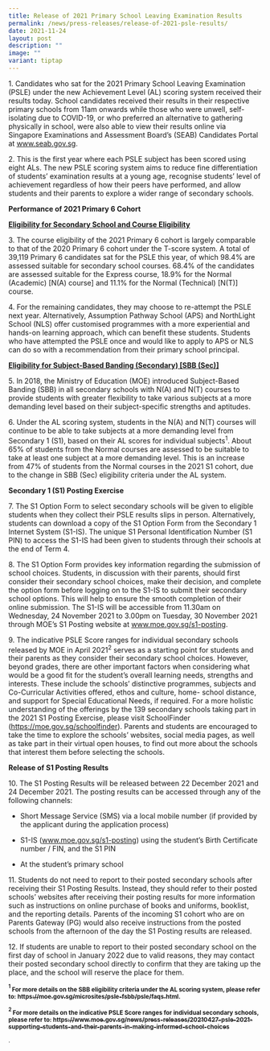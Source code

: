 ```yaml
---
title: Release of 2021 Primary School Leaving Examination Results
permalink: /news/press-releases/release-of-2021-psle-results/
date: 2021-11-24
layout: post
description: ""
image: ""
variant: tiptap
---
```

<p>1. Candidates who sat for the 2021 Primary School Leaving Examination
(PSLE) under the new Achievement Level (AL) scoring system received their
results today. School candidates received their results in their respective
primary schools from 11am onwards while those who were unwell, self-isolating
due to COVID-19, or who preferred an alternative to gathering physically
in school, were also able to view their results online via Singapore Examinations
and Assessment Board’s (SEAB) Candidates Portal at <a href="https://www.seab.gov.sg/" rel="noopener noreferrer nofollow" target="_blank"><u>www.seab.gov.sg</u></a>.</p>
<p>2. This is the first year where each PSLE subject has been scored using
eight ALs. The new PSLE scoring system aims to reduce fine differentiation
of students’ examination results at a young age, recognise students’ level
of achievement regardless of how their peers have performed, and allow
students and their parents to explore a wider range of secondary schools.</p>
<p><strong>Performance of 2021 Primary 6 Cohort</strong>
</p>
<p><strong><u>Eligibility for Secondary School and Course Eligibility</u></strong>
</p>
<p>3. The course eligibility of the 2021 Primary 6 cohort is largely comparable
to that of the 2020 Primary 6 cohort under the T-score system. A total
of 39,119 Primary 6 candidates sat for the PSLE this year, of which 98.4%
are assessed suitable for secondary school courses. 68.4% of the candidates
are assessed suitable for the Express course, 18.9% for the Normal (Academic)
[N(A) course] and 11.1% for the Normal (Technical) [N(T)] course.</p>
<p>4. For the remaining candidates, they may choose to re-attempt the PSLE
next year. Alternatively, Assumption Pathway School (APS) and NorthLight
School (NLS) offer customised programmes with a more experiential and hands-on
learning approach, which can benefit these students. Students who have
attempted the PSLE once and would like to apply to APS or NLS can do so
with a recommendation from their primary school principal.</p>
<p><strong><u>Eligibility for Subject-Based Banding (Secondary) [SBB (Sec)]</u></strong>
</p>
<p>5. In 2018, the Ministry of Education (MOE) introduced Subject-Based Banding
(SBB) in all secondary schools with N(A) and N(T) courses to provide students
with greater flexibility to take various subjects at a more demanding level
based on their subject-specific strengths and aptitudes.</p>
<p>6. Under the AL scoring system, students in the N(A) and N(T) courses
will continue to be able to take subjects at a more demanding level from
Secondary 1 (S1), based on their AL scores for individual subjects<sup>1</sup>.
About 65% of students from the Normal courses are assessed to be suitable
to take at least one subject at a more demanding level. This is an increase
from 47% of students from the Normal courses in the 2021 S1 cohort, due
to the change in SBB (Sec) eligibility criteria under the AL system.</p>
<p><strong>Secondary 1 (S1) Posting Exercise</strong>
</p>
<p>7. The S1 Option Form to select secondary schools will be given to eligible
students when they collect their PSLE results slips in person. Alternatively,
students can download a copy of the S1 Option Form from the Secondary 1
Internet System (S1-IS). The unique S1 Personal Identification Number (S1
PIN) to access the S1-IS had been given to students through their schools
at the end of Term 4.</p>
<p>8. The S1 Option Form provides key information regarding the submission
of school choices. Students, in discussion with their parents, should first
consider their secondary school choices, make their decision, and complete
the option form before logging on to the S1-IS to submit their secondary
school options. This will help to ensure the smooth completion of their
online submission. The S1-IS will be accessible from 11.30am on Wednesday,
24 November 2021 to 3.00pm on Tuesday, 30 November 2021 through MOE’s S1
Posting website at <a href="https://www.moe.gov.sg/secondary/s1-posting" rel="noopener noreferrer nofollow" target="_blank"><u>www.moe.gov.sg/s1-posting</u></a>.</p>
<p>9. The indicative PSLE Score ranges for individual secondary schools released
by MOE in April 2021<sup>2</sup> serves as a starting point for students
and their parents as they consider their secondary school choices. However,
beyond grades, there are other important factors when considering what
would be a good fit for the student’s overall learning needs, strengths
and interests. These include the schools’ distinctive programmes, subjects
and Co-Curricular Activities offered, ethos and culture, home- school distance,
and support for Special Educational Needs, if required. For a more holistic
understanding of the offerings by the 139 secondary schools taking part
in the 2021 S1 Posting Exercise, please visit SchoolFinder (<a href="https://moe.gov.sg/schoolfinder" rel="noopener noreferrer nofollow" target="_blank"><u>https://moe.gov.sg/schoolfinder</u></a>).
Parents and students are encouraged to take the time to explore the schools’
websites, social media pages, as well as take part in their virtual open
houses, to find out more about the schools that interest them before selecting
the schools.</p>
<p><strong>Release of S1 Posting Results</strong>
</p>
<p>10. The S1 Posting Results will be released between 22 December 2021 and
24 December 2021. The posting results can be accessed through any of the
following channels:</p>
<ul data-tight="true" class="tight">
<li>
<p>Short Message Service (SMS) via a local mobile number (if provided by
the applicant during the application process)</p>
</li>
<li>
<p>S1-IS (<a href="https://www.moe.gov.sg/secondary/s1-posting" rel="noopener noreferrer nofollow" target="_blank"><u>www.moe.gov.sg/s1-posting</u></a>)
using the student’s Birth Certificate number / FIN, and the S1 PIN</p>
</li>
<li>
<p>At the student’s primary school</p>
</li>
</ul>
<p>11. Students do not need to report to their posted secondary schools after
receiving their S1 Posting Results. Instead, they should refer to their
posted schools’ websites after receiving their posting results for more
information such as instructions on online purchase of books and uniforms,
booklist, and the reporting details. Parents of the incoming S1 cohort
who are on Parents Gateway (PG) would also receive instructions from the
posted schools from the afternoon of the day the S1 Posting results are
released.</p>
<p>12. If students are unable to report to their posted secondary school
on the first day of school in January 2022 due to valid reasons, they may
contact their posted secondary school directly to confirm that they are
taking up the place, and the school will reserve the place for them.</p>
<p><strong><sup><sub>1</sub></sup><sub> For more details on the SBB eligibility criteria under the AL scoring system, please refer to: </sub><a href="https://moe.gov.sg/microsites/psle-fsbb/psle/faqs.html" rel="noopener noreferrer nofollow" target="_blank"><sub>https://moe.gov.sg/microsites/psle-fsbb/psle/faqs.html</sub></a><sub>.</sub></strong>
</p>
<p><strong><sup><sub>2 </sub></sup><sub>For more details on the indicative PSLE Score ranges for individual secondary schools, please refer to: </sub><a href="https://www.moe.gov.sg/news/press-releases/20210427-psle-2021-supporting-students-and-their-parents-in-making-informed-school-choices" rel="noopener noreferrer nofollow" target="_blank"><sub>https://www.moe.gov.sg/news/press-releases/20210427-psle-2021-supporting-students-and-their-parents-in-making-informed-school-choices</sub></a></strong>
</p>
<p></p>
<p><sup>.</sup>
</p>
<p></p>